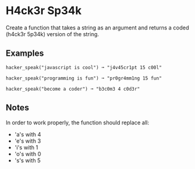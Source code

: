 # H4ck3r Sp34k

Create a function that takes a string as an argument and returns a coded (h4ck3r 5p34k) version of the string.

## Examples

```
hacker_speak("javascript is cool") ➞ "j4v45cr1pt 15 c00l"

hacker_speak("programming is fun") ➞ "pr0gr4mm1ng 15 fun"

hacker_speak("become a coder") ➞ "b3c0m3 4 c0d3r"
```

## Notes

In order to work properly, the function should replace all: 
* 'a's with 4
* 'e's with 3
* 'i's with 1
* 'o's with 0
* 's's with 5

